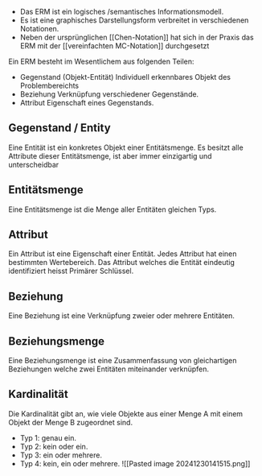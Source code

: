 - Das ERM ist ein logisches /semantisches Informationsmodell.
- Es ist eine graphisches Darstellungsform verbreitet in verschiedenen Notationen.
- Neben der ursprünglichen [[Chen-Notation]] hat sich in der Praxis das ERM mit der [[vereinfachten MC-Notation]] durchgesetzt

Ein ERM besteht im Wesentlichem aus folgenden Teilen:
- Gegenstand (Objekt-Entität)
  Individuell erkennbares Objekt des Problembereichts
- Beziehung
  Verknüpfung verschiedener Gegenstände.
- Attribut
  Eigenschaft eines Gegenstands.

## Gegenstand / Entity
Eine Entität ist ein konkretes Objekt einer Entitätsmenge. Es besitzt alle Attribute dieser Entitätsmenge, ist aber immer einzigartig und unterscheidbar

## Entitätsmenge
Eine Entitätsmenge ist die Menge aller Entitäten gleichen Typs.

## Attribut
Ein Attribut ist eine Eigenschaft einer Entität.
Jedes Attribut hat einen bestimmten Wertebereich.
Das Attribut welches die Entität eindeutig identifiziert heisst Primärer Schlüssel.

## Beziehung
Eine Beziehung ist eine Verknüpfung zweier oder mehrere Entitäten.

## Beziehungsmenge
Eine Beziehungsmenge ist eine Zusammenfassung von gleichartigen Beziehungen welche zwei Entitäten miteinander verknüpfen.


## Kardinalität
Die Kardinalität gibt an, wie viele Objekte aus einer Menge A mit einem Objekt der Menge B zugeordnet sind.
- Typ 1: genau ein.
- Typ 2: kein oder ein.
- Typ 3: ein oder mehrere.
- Typ 4: kein, ein oder mehrere.
![[Pasted image 20241230141515.png]]